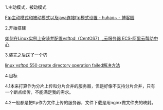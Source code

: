 1.主动模式，被动模式

[Ftp主动模式和被动模式以及java连接ftp模式设置 - huhao~ - 博客园](https://www.cnblogs.com/huhaoshida/p/5412615.html)

2.开始搭建

[如何在Linux实例上安装并配置vsftpd（CentOS7）_云服务器 ECS-阿里云帮助中心](https://help.aliyun.com/document_detail/92048.html)

3.装完之后踩了一个坑

[linux vsftpd 550 create directory operation failed解决方法](https://www.cnblogs.com/fengzifengfeng/p/10279222.html)

4.目标

4.1本来打算作为分片上传和分片合并的服务器，但是好像不支持分片合并，只有一个断点续传，不能满足我的需求。

4.2一般都是把ftp作为文件上传的服务器，文件下载是用nginx做文件夹的映射。